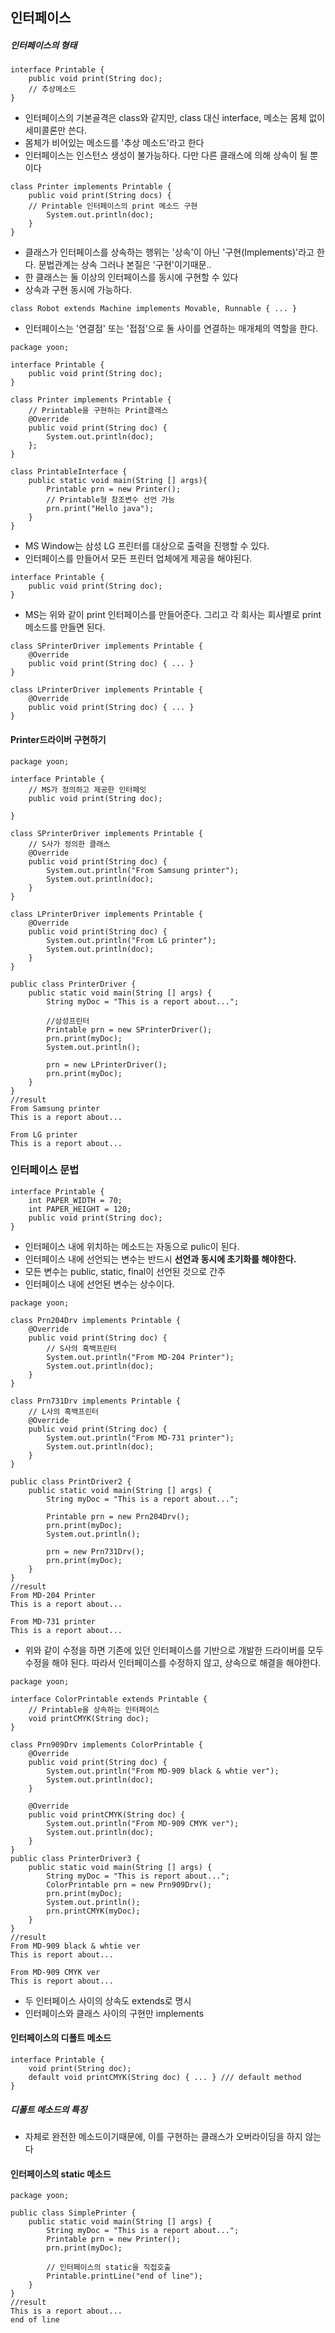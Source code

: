 ## 인터페이스

##### 인터페이스의 형태
```
interface Printable {
	public void print(String doc);
    // 추상메소드
}
```
- 인터페이스의 기본골격은 class와 같지만, class 대신 interface, 메소는 몸체 없이 세미콜론만 쓴다.
- 몸체가 비어있는 메소드를 '추상 메소드'라고 한다
- 인터페이스는 인스턴스 생성이 불가능하다. 다만 다른 클래스에 의해 상속이 될 뿐이다



```
class Printer implements Printable {
	public void print(String docs) {
    // Printable 인터페이스의 print 메소드 구현
    	System.out.println(doc);
    }
}

```

- 클래스가 인터페이스를 상속하는 행위는 '상속'이 아닌 '구현(Implements)'라고 한다. 문법관계는 상속 그러나 본질은 '구현'이기때문..
- 한 클래스는 둘 이상의 인터페이스를 동시에 구현할 수 있다
- 상속과 구현 동시에 가능하다.


```
class Robot extends Machine implements Movable, Runnable { ... }
```

- 인터페이스는 '연결점' 또는 '접점'으로 둘 사이를 연결하는 매개체의 역할을 한다.


```
package yoon;

interface Printable {
    public void print(String doc);
}

class Printer implements Printable {
    // Printable을 구현하는 Print클래스
    @Override
    public void print(String doc) {
        System.out.println(doc);
    };
}

class PrintableInterface {
    public static void main(String [] args){
        Printable prn = new Printer();
        // Printable형 참조변수 선언 가능
        prn.print("Hello java");
    }
}
```
- MS Window는 삼성 LG 프린터를 대상으로 출력을 진행할 수 있다.
- 인터페이스를 만들어서 모든 프린터 업체에게 제공을 해야된다.

```
interface Printable {
	public void print(String doc);
}
```
- MS는 위와 같이 print 인터페이스를 만들어준다. 그리고 각 회사는 회사별로 print메소드를 만들면 된다. 

```
class SPrinterDriver implements Printable {
	@Override
    public void print(String doc) { ... }
}

class LPrinterDriver implements Printable {
	@Override
    public void print(String doc) { ... }
}
```
#### Printer드라이버 구현하기

```
package yoon;

interface Printable {
    // MS가 정의하고 제공한 인터페잇
    public void print(String doc);

}

class SPrinterDriver implements Printable {
    // S사가 정의한 클래스
    @Override
    public void print(String doc) {
        System.out.println("From Samsung printer");
        System.out.println(doc);
    }
}

class LPrinterDriver implements Printable {
    @Override
    public void print(String doc) {
        System.out.println("From LG printer");
        System.out.println(doc);
    }
}

public class PrinterDriver {
    public static void main(String [] args) {
        String myDoc = "This is a report about...";

        //삼성프린터
        Printable prn = new SPrinterDriver();
        prn.print(myDoc);
        System.out.println();

        prn = new LPrinterDriver();
        prn.print(myDoc);
    }
}
//result
From Samsung printer
This is a report about...

From LG printer
This is a report about...
```

### 인터페이스 문법

```
interface Printable {
	int PAPER_WIDTH = 70;
    int PAPER_HEIGHT = 120;
	public void print(String doc); 
}
```

- 인터페이스 내에 위치하는 메소드는 자동으로 pulic이 된다.
- 인터페이스 내에 선언되는 변수는 반드시 **선언과 동시에 초기화를 해야한다.**
- 모든 변수는 public, static, final이 선언된 것으로 간주
- 인터페이스 내에 선언된 변수는 상수이다.

```
package yoon;

class Prn204Drv implements Printable {
    @Override
    public void print(String doc) {
        // S사의 흑백프린터
        System.out.println("From MD-204 Printer");
        System.out.println(doc);
    }
}

class Prn731Drv implements Printable {
    // L사의 흑백프린터
    @Override
    public void print(String doc) {
        System.out.println("From MD-731 printer");
        System.out.println(doc);
    }
}

public class PrintDriver2 {
    public static void main(String [] args) {
        String myDoc = "This is a report about...";

        Printable prn = new Prn204Drv();
        prn.print(myDoc);
        System.out.println();

        prn = new Prn731Drv();
        prn.print(myDoc);
    }
}
//result
From MD-204 Printer
This is a report about...

From MD-731 printer
This is a report about...
```
- 위와 같이 수정을 하면 기존에 있던 인터페이스를 기반으로 개발한 드라이버를 모두 수정을 해야 된다. 따라서 인터페이스를 수정하지 않고, 상속으로 해결을 해야한다.

```
package yoon;

interface ColorPrintable extends Printable {
    // Printable을 상속하는 인터페이스
    void printCMYK(String doc);
}

class Prn909Drv implements ColorPrintable {
    @Override
    public void print(String doc) {
        System.out.println("From MD-909 black & whtie ver");
        System.out.println(doc);
    }

    @Override
    public void printCMYK(String doc) {
        System.out.println("From MD-909 CMYK ver");
        System.out.println(doc);
    }
}
public class PrinterDriver3 {
    public static void main(String [] args) {
        String myDoc = "This is report about...";
        ColorPrintable prn = new Prn909Drv();
        prn.print(myDoc);
        System.out.println();
        prn.printCMYK(myDoc);
    }
}
//result
From MD-909 black & whtie ver
This is report about...

From MD-909 CMYK ver
This is report about...
```

- 두 인터페이스 사이의 상속도 extends로 명시
- 인터페이스와 클래스 사이의 구현만 implements

#### 인터페이스의 디폴트 메소드

```
interface Printable {
	void print(String doc);
    default void printCMYK(String doc) { ... } /// default method
}
```
##### 디폴트 메소드의 특징
- 자체로 완전한 메소드이기때문에, 이를 구현하는 클래스가 오버라이딩을 하지 않는다


#### 인터페이스의 static 메소드

```
package yoon;

public class SimplePrinter {
    public static void main(String [] args) {
        String myDoc = "This is a report about...";
        Printable prn = new Printer();
        prn.print(myDoc);

        // 인터페이스의 static을 직접호출
        Printable.printLine("end of line");
    }
}
//result
This is a report about...
end of line
```

